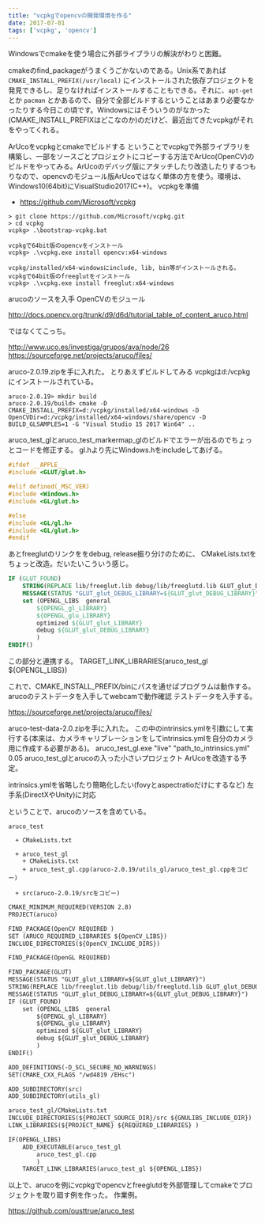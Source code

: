 ```yaml
---
title: "vcpkgでopencvの開発環境を作る"
date: 2017-07-01
tags: ['vcpkg', 'opencv']
---
```


Windowsでcmakeを使う場合に外部ライブラリの解決がわりと困難。

cmakeのfind_packageがうまくうごかないのである。Unix系であれば `CMAKE_INSTALL_PREFIX(/usr/local)` にインストールされた依存プロジェクトを発見できるし、足りなければインストールすることもできる。それに、`apt-get` とか `pacman` とかあるので、自分で全部ビルドするということはあまり必要なかったりする今日この頃です。Windowsにはそういうのがなかった(CMAKE_INSTALL_PREFIXはどこなのか)のだけど、最近出てきたvcpkgがそれをやってくれる。

ArUcoをvcpkgとcmakeでビルドする
ということでvcpkgで外部ライブラリを構築し、一部をソースごとプロジェクトにコピーする方法でArUco(OpenCV)のビルドをやってみる。ArUcoのデバッグ版にアタッチしたり改造したりするつもりなので、opencvのモジュール版ArUcoではなく単体の方を使う。環境は、Windows10(64bit)にVisualStudio2017(C++)。
vcpkgを準備

* https://github.com/Microsoft/vcpkg

```shell
> git clone https://github.com/Microsoft/vcpkg.git
> cd vcpkg
vcpkg> .\bootstrap-vcpkg.bat

vcpkgで64bit版のopencvをインストール
vcpkg> .\vcpkg.exe install opencv:x64-windows

vcpkg/installed/x64-windowsにinclude, lib, bin等がインストールされる。
vcpkgで64bit版のfreeglutをインストール
vcpkg> .\vcpkg.exe install freeglut:x64-windows
```

arucoのソースを入手
OpenCVのモジュール

http://docs.opencv.org/trunk/d9/d6d/tutorial_table_of_content_aruco.html

ではなくてこっち。

http://www.uco.es/investiga/grupos/ava/node/26
https://sourceforge.net/projects/aruco/files/

aruco-2.0.19.zipを手に入れた。
とりあえずビルドしてみる
vcpkgはd:/vcpkgにインストールされている。

```shell
aruco-2.0.19> mkdir build
aruco-2.0.19/build> cmake -D CMAKE_INSTALL_PREFIX=d:/vcpkg/installed/x64-windows -D OpenCVDir=d:/vcpkg/installed/x64-windows/share/opencv -D BUILD_GLSAMPLES=1 -G "Visual Studio 15 2017 Win64" ..
```

aruco_test_glとaruco_test_markermap_glのビルドでエラーが出るのでちょっとコードを修正する。
gl.hより先にWindows.hをincludeしてあげる。

```c++
#ifdef __APPLE__
#include <GLUT/glut.h>

#elif defined(_MSC_VER)
#include <Windows.h>
#include <GL/glut.h>

#else
#include <GL/gl.h>
#include <GL/glut.h>
#endif
```

あとfreeglutのリンクををdebug, release振り分けのために、
CMakeLists.txtをちょっと改造。だいたいこういう感じ。

```cmake
IF (GLUT_FOUND)
	STRING(REPLACE lib/freeglut.lib debug/lib/freeglutd.lib GLUT_glut_DEBUG_LIBRARY ${GLUT_glut_LIBRARY})
	MESSAGE(STATUS "GLUT_glut_DEBUG_LIBRARY=${GLUT_glut_DEBUG_LIBRARY}")
	set (OPENGL_LIBS  general
		${OPENGL_gl_LIBRARY}
		${OPENGL_glu_LIBRARY}
		optimized ${GLUT_glut_LIBRARY}
		debug ${GLUT_glut_DEBUG_LIBRARY}
		)
ENDIF()
```

この部分と連携する。
TARGET_LINK_LIBRARIES(aruco_test_gl ${OPENGL_LIBS})

これで、CMAKE_INSTALL_PREFIX/binにパスを通せばプログラムは動作する。
arucoのテストデータを入手してwebcamで動作確認
テストデータを入手する。

https://sourceforge.net/projects/aruco/files/

aruco-test-data-2.0.zipを手に入れた。
この中のintrinsics.ymlを引数にして実行する(本来は、カメラキャリブレーションをしてintrinsics.ymlを自分のカメラ用に作成する必要がある)。
aruco_test_gl.exe "live" "path_to_intrinsics.yml" 0.05
aruco_test_glとarucoの入った小さいプロジェクト
ArUcoを改造する予定。

intrinsics.ymlを省略したり簡略化したい(fovyとaspectratioだけにするなど)
左手系(DirectXやUnity)に対応

ということで、arucoのソースを含めている。

```shell
aruco_test

  + CMakeLists.txt

  + aruco_test_gl
    + CMakeLists.txt
    + aruco_test_gl.cpp(aruco-2.0.19/utils_gl/aruco_test_gl.cppをコピー)

  + src(aruco-2.0.19/srcをコピー)
```

```CMakeLists.txt
CMAKE_MINIMUM_REQUIRED(VERSION 2.8)
PROJECT(aruco)

FIND_PACKAGE(OpenCV REQUIRED )
SET (ARUCO_REQUIRED_LIBRARIES ${OpenCV_LIBS})
INCLUDE_DIRECTORIES(${OpenCV_INCLUDE_DIRS})

FIND_PACKAGE(OpenGL REQUIRED)

FIND_PACKAGE(GLUT)
MESSAGE(STATUS "GLUT_glut_LIBRARY=${GLUT_glut_LIBRARY}")
STRING(REPLACE lib/freeglut.lib debug/lib/freeglutd.lib GLUT_glut_DEBUG_LIBRARY ${GLUT_glut_LIBRARY})
MESSAGE(STATUS "GLUT_glut_DEBUG_LIBRARY=${GLUT_glut_DEBUG_LIBRARY}")
IF (GLUT_FOUND)
    set (OPENGL_LIBS  general
        ${OPENGL_gl_LIBRARY}
        ${OPENGL_glu_LIBRARY}
        optimized ${GLUT_glut_LIBRARY}
        debug ${GLUT_glut_DEBUG_LIBRARY}
        )
ENDIF()

ADD_DEFINITIONS(-D_SCL_SECURE_NO_WARNINGS)
SET(CMAKE_CXX_FLAGS "/wd4819 /EHsc")

ADD_SUBDIRECTORY(src)
ADD_SUBDIRECTORY(utils_gl)

aruco_test_gl/CMakeLists.txt
INCLUDE_DIRECTORIES(${PROJECT_SOURCE_DIR}/src ${GNULIBS_INCLUDE_DIR})
LINK_LIBRARIES(${PROJECT_NAME} ${REQUIRED_LIBRARIES} )

IF(OPENGL_LIBS)
    ADD_EXECUTABLE(aruco_test_gl
        aruco_test_gl.cpp
        )
    TARGET_LINK_LIBRARIES(aruco_test_gl ${OPENGL_LIBS})
```

以上で、arucoを例にvcpkgでopencvとfreeglutdを外部管理してcmakeでプロジェクトを取り廻す例を作った。
作業例。

https://github.com/ousttrue/aruco_test

